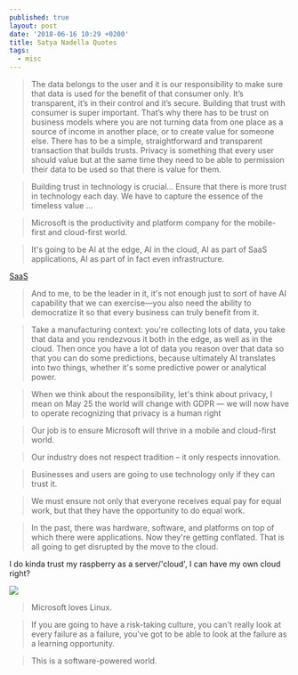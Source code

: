 ```yaml
---
published: true
layout: post
date: '2018-06-16 10:29 +0200'
title: Satya Nadella Quotes
tags:
  - misc
---
```

> The data belongs to the user and it is our responsibility to make sure that data is used for the benefit of that consumer only. It’s transparent, it’s in their control and it’s secure. Building that trust with consumer is super important. That’s why there has to be trust on business models where you are not turning data from one place as a source of income in another place, or to create value for someone else. There has to be a simple, straightforward and transparent transaction that builds trusts. Privacy is something that every user should value but at the same time they need to be able to permission their data to be used so that there is value for them.

> Building trust in technology is crucial... Ensure that there is more trust in technology each day. We have to capture the essence of the timeless value ...

> Microsoft is the productivity and platform company for the mobile-first and cloud-first world.

> It's going to be AI at the edge, AI in the cloud, AI as part of SaaS applications, AI as part of in fact even infrastructure.

[SaaS](https://en.wikipedia.org/wiki/Software_as_a_service)

> And to me, to be the leader in it, it's not enough just to sort of have AI capability that we can exercise—you also need the ability to democratize it so that every business can truly benefit from it.

> Take a manufacturing context: you're collecting lots of data, you take that data and you rendezvous it both in the edge, as well as in the cloud. Then once you have a lot of data you reason over that data so that you can do some predictions, because ultimately AI translates into two things, whether it's some predictive power or analytical power.

> When we think about the responsibility, let's think about privacy, I mean on May 25 the world will change with GDPR — we will now have to operate recognizing that privacy is a human right

> Our job is to ensure Microsoft will thrive in a mobile and cloud-first world.

> Our industry does not respect tradition – it only respects innovation.

> Businesses and users are going to use technology only if they can trust it.

> We must ensure not only that everyone receives equal pay for equal work, but that they have the opportunity to do equal work.

> In the past, there was hardware, software, and platforms on top of which there were applications. Now they're getting conflated. That is all going to get disrupted by the move to the cloud.

I do kinda trust my raspberry as a server/'cloud', I can have my own cloud right?

![](https://www.raspberrypi.org/app/uploads/2015/08/raspberry-pi-logo.png)

> Microsoft loves Linux.

> If you are going to have a risk-taking culture, you can't really look at every failure as a failure, you've got to be able to look at the failure as a learning opportunity.

> This is a software-powered world.
